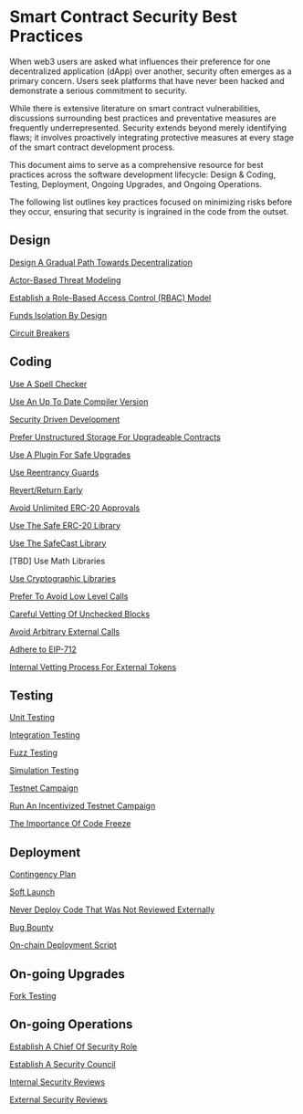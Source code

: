 # Smart Contract Security Best Practices

When web3 users are asked what influences their preference for one decentralized application (dApp) over another, security often emerges as a primary concern. Users seek platforms that have never been hacked and demonstrate a serious commitment to security. 

While there is extensive literature on smart contract vulnerabilities, discussions surrounding best practices and preventative measures are frequently underrepresented. Security extends beyond merely identifying flaws; it involves proactively integrating protective measures at every stage of the smart contract development process. 

This document aims to serve as a comprehensive resource for best practices across the software development lifecycle: Design & Coding, Testing, Deployment, Ongoing Upgrades, and Ongoing Operations. 

The following list outlines key practices focused on minimizing risks before they occur, ensuring that security is ingrained in the code from the outset.

## Design
[Design A Gradual Path Towards Decentralization](./best-practices/gradual-immutability-path.md)

[Actor-Based Threat Modeling](./best-practices/actor-based-threat-modeling.md)

[Establish a Role-Based Access Control (RBAC) Model](./best-practices/rbac.md)

[Funds Isolation By Design](./best-practices/funds-isolation-by-design.md)

[Circuit Breakers](./best-practices/circuit-breakers.md)


## Coding
[Use A Spell Checker](./best-practices/use-spell-checker.md)

[Use An Up To Date Compiler Version](./best-practices/use-up-to-date-compiler-version.md)

[Security Driven Development](./best-practices/security-driven-development.md)

[Prefer Unstructured Storage For Upgradeable Contracts](./best-practices/unstructured-storage.md)

[Use A Plugin For Safe Upgrades](./best-practices/plugin-for-safe-upgrades.md)

[Use Reentrancy Guards](./best-practices/reentrancy-guards.md)

[Revert/Return Early](./best-practices/revert-return-early.md)

[Avoid Unlimited ERC-20 Approvals](./best-practices/avoid-unlimited-erc20-approvals.md)

[Use The Safe ERC-20 Library](./best-practices/safe-erc20-library.md)

[Use The SafeCast Library](./best-practices/safe-cast-library.md)

[TBD] Use Math Libraries

[Use Cryptographic Libraries](./best-practices/use-cryptographic-libs.md)

[Prefer To Avoid Low Level Calls](./best-practices/avoid-low-level-calls.md)

[Careful Vetting Of Unchecked Blocks](./best-practices/careful-vetting-of-unchecked-blocks.md)

[Avoid Arbitrary External Calls](./best-practices/avoid-arbitrary-external-calls.md)

[Adhere to EIP-712](./best-practices/use-up-to-date-compiler-versions.md)

[Internal Vetting Process For External Tokens](./best-practices/use-spelling-checkers.md)

## Testing
[Unit Testing]()

[Integration Testing]()

[Fuzz Testing]()

[Simulation Testing]()

[Testnet Campaign]()

[Run An Incentivized Testnet Campaign]()

[The Importance Of Code Freeze]()


## Deployment
[Contingency Plan]()

[Soft Launch]()

[Never Deploy Code That Was Not Reviewed Externally](./best-practices/never-deploy-without-review.md)

[Bug Bounty]()

[On-chain Deployment Script]()

## On-going Upgrades
[Fork Testing]()

## On-going Operations
[Establish A Chief Of Security Role](./best-practices/chief-of-security.md)

[Establish A Security Council](./best-practices/security-council.md)

[Internal Security Reviews](./best-practices/internal-security-reviews.md)

[External Security Reviews](./best-practices/external-security-reviews.md)
